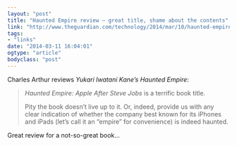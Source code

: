 ```yaml
---
layout: "post"
title: "Haunted Empire review – great title, shame about the contents"
link: "http://www.theguardian.com/technology/2014/mar/10/haunted-empire-book-review"
tags: 
- "links"
date: "2014-03-11 16:04:01"
ogtype: "article"
bodyclass: "post"
---
```


Charles Arthur reviews *Yukari Iwatani Kane’s Haunted Empire*:

> *Haunted Empire: Apple After Steve Jobs* is a terrific book title.
> 
> Pity the book doesn’t live up to it. Or, indeed, provide us with any clear indication of whether the company best known for its iPhones and iPads (let’s call it an “empire” for convenience) is indeed haunted.

Great review for a not-so-great book…